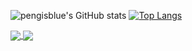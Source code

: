 ![pengisblue's GitHub stats](https://github-readme-stats.vercel.app/api?username=pengisblue&count_private=true&show_icons=true&theme=blueberry&hide_border=false&hide=issues)
[![Top Langs](https://github-readme-stats.vercel.app/api/top-langs/?username=pengisblue&layout=compact&theme=blueberry)](https://github.com/anuraghazra/github-readme-stats)

<a href="https://github.com/anuraghazra/github-readme-stats">
  <img align="center" src="https://github-readme-stats.vercel.app/api/pin/?username=anuraghazra&repo=github-readme-stats" />
</a>
<a href="https://github.com/anuraghazra/convoychat">
  <img align="center" src="https://github-readme-stats.vercel.app/api/pin/?username=anuraghazra&repo=convoychat" />
</a>
<!---
pengisblue/pengisblue is a ✨ special ✨ repository because its `README.md` (this file) appears on your GitHub profile.
You can click the Preview link to take a look at your changes.
--->
